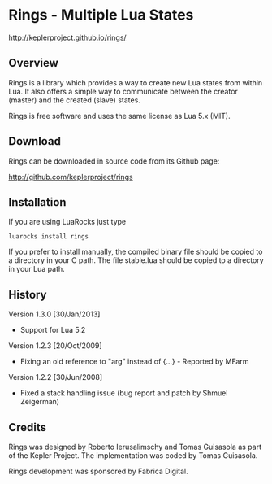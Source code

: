 # Rings - Multiple Lua States

http://keplerproject.github.io/rings/

## Overview

Rings is a library which provides a way to create new Lua states from within Lua.
It also offers a simple way to communicate between the creator (master) and the created (slave) states.

Rings is free software and uses the same license as Lua 5.x (MIT).

## Download

Rings can be downloaded in source code from its Github page:

http://github.com/keplerproject/rings

## Installation

If you are using LuaRocks just type

```
luarocks install rings
```

If you prefer to install manually, the compiled binary file should be copied to a directory in your C path.
The file stable.lua should be copied to a directory in your Lua path. 

## History

Version 1.3.0 [30/Jan/2013]
* Support for Lua 5.2

Version 1.2.3 [20/Oct/2009]
* Fixing an old reference to "arg" instead of {...} - Reported by MFarm

Version 1.2.2 [30/Jun/2008]
* Fixed a stack handling issue (bug report and patch by Shmuel Zeigerman)

## Credits

Rings was designed by Roberto Ierusalimschy and Tomas Guisasola as part of the Kepler Project.
The implementation was coded by Tomas Guisasola.

Rings development was sponsored by Fabrica Digital.
